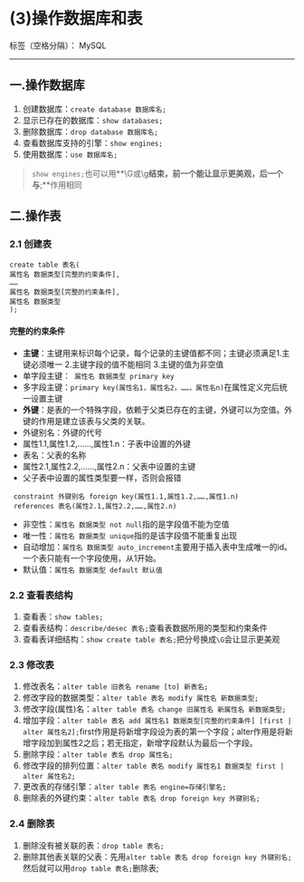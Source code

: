 ﻿# (3)操作数据库和表

标签（空格分隔）： MySQL

---
## 一.操作数据库

 1. 创建数据库：`create database 数据库名;`
 2. 显示已存在的数据库：`show databases;`
 3. 删除数据库：`drop database 数据库名;`
 4. 查看数据库支持的引擎：`show engines;`
 5. 使用数据库：`use 数据库名;`
 >`show engines;`也可以用**\G或\g**结束，前一个能让显示更美观，后一个与**;**作用相同

## 二.操作表

### 2.1 创建表


```mysql
create table 表名(
属性名 数据类型[完整的约束条件],
……
属性名 数据类型[完整的约束条件],
属性名 数据类型
);
```

####  完整的约束条件

 - **主键**：主键用来标识每个记录，每个记录的主键值都不同；主键必须满足1.主键必须唯一 2.主键字段的值不能相同 3.主键的值为非空值
  - 单字段主键：` 属性名 数据类型 primary key`
  - 多字段主键：`primary key(属性名1，属性名2，……，属性名n)`在属性定义完后统一设置主键
 - **外键**：是表的一个特殊字段，依赖于父类已存在的主键，外键可以为空值。外键的作用是建立该表与父类的关联。
  - 外键别名：外键的代号
  - 属性1.1,属性1.2,……,属性1.n：子表中设置的外键
  - 表名：父表的名称
  - 属性2.1,属性2.2,……,属性2.n：父表中设置的主键
  - 父子表中设置的属性类型要一样，否则会报错

```mysql
 constraint 外键别名 foreign key(属性1.1,属性1.2,……,属性1.n)
 references 表名(属性2.1,属性2.2,……,属性2.n)
```

- 非空性：`属性名 数据类型 not null`指的是字段值不能为空值
- 唯一性：`属性名 数据类型 unique`指的是该字段值不能重复出现
- 自动增加：`属性名 数据类型 auto_increment`主要用于插入表中生成唯一的id。一个表只能有一个字段使用，从1开始。
- 默认值：`属性名 数据类型 default 默认值`

### 2.2 查看表结构

1. 查看表：`show tables;`
2. 查看表结构：`describe/desec 表名;`查看表数据所用的类型和约束条件
3. 查看表详细结构：`show create table 表名;`把分号换成`\G`会让显示更美观

### 2.3 修改表

 1. 修改表名：`alter table 旧表名 rename [to] 新表名;`
 2. 修改字段的数据类型：`alter table 表名 modify 属性名 新数据类型;`
 3. 修改字段(属性)名：`alter table 表名 change 旧属性名 新属性名 新数据类型;`
 4. 增加字段：`alter table 表名 add 属性名1 数据类型[完整的约束条件] [first | alter 属性名2];`first作用是将新增字段设为表的第一个字段；alter作用是将新增字段加到属性2之后；若无指定，新增字段默认为最后一个字段。
 5. 删除字段：`alter table 表名 drop 属性名;`
 6. 修改字段的排列位置：`alter table 表名 modify 属性名1 数据类型 first | alter 属性名2;`
 7. 更改表的存储引擎：`alter table 表名 engine=存储引擎名;`
 8. 删除表的外键约束：`alter table 表名 drop foreign key 外键别名;`

### 2.4 删除表

 1. 删除没有被关联的表：`drop table 表名;`
 2. 删除其他表关联的父表：先用`alter table 表名 drop foreign key 外键别名;`然后就可以用`drop table 表名;`删除表;


